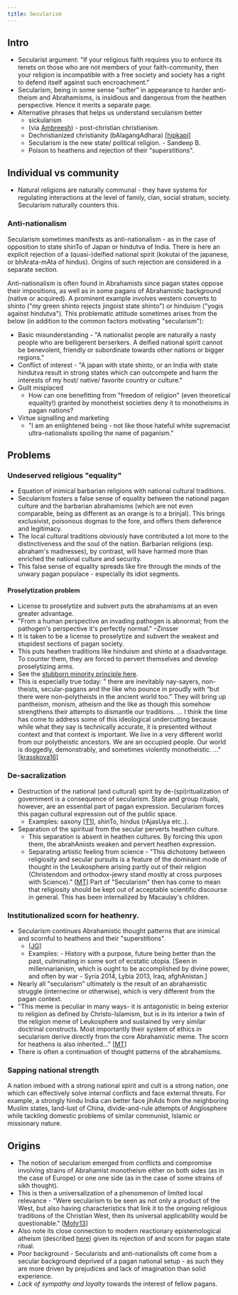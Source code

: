 ```yaml
---
title: Secularism
---
```


## Intro
- Secularist argument: "If your religious faith requires you to enforce its tenets on those who are not members of your faith-community, then your religion is incompatible with a free society and society has a right to defend itself against such encroachment."
- Secularism, being in some sense "softer" in appearance to harder anti-theism and Abrahamisms, is insidious and dangerous from the heathen perspective. Hence it merits a separate page.
- Alternative phrases that helps us understand secularism better
    - sickularism
    - (via [Ambreesh](https://www.facebook.com/ambreesh.mishra)) \- post-christian christianism.
    - Dechristianized christianity (bAlagangAdhara) \[[hipkapi](http://www.hipkapi.com/2011/03/03/the-religion-of-secular-state-dechristianized-christianity-s-n-balagangadhara/)\]
    - Secularism is the new state/ political religion. - Sandeep B.
    - Poison to heathens and rejection of their "superstitions".

## Individual vs community
- Natural religions are naturally communal - they have systems for regulating interactions at the level of family, clan, social stratum, society. Secularism naturally counters this.

### Anti-nationalism
Secularism sometimes manifests as anti-nationalism - as in the case of opposition to state shinTo of Japan or hindutva of India. There is here an explicit rejection of a (quasi-)deified national spirit (kokutai of the japanese, or bhArata-mAta of hindus). Origins of such rejection are considered in a separate section. 

Anti-nationalism is often found in Abrahamists since pagan states oppose their impositions, as well as in some pagans of Abrahamistic background (native or acquired). A prominent example involves western converts to shinto ("my green shinto rejects jingoist state shinto") or hinduism ("yogis against hindutva"). This problematic attitude sometimes arises from the below (in addition to the common factors motivating "secularism"):

- Basic misunderstanding - "A nationalist people are naturally a nasty people who are belligerent berserkers. A deified national spirit cannot be benevolent, friendly or subordinate towards other nations or bigger regions."
- Conflict of interest - "A japan with state shinto, or an India with state hindutva result in strong states which can outcompete and harm the interests of my host/ native/ favorite country or culture."
- Guilt misplaced
  - How can one benefitting from "freedom of religion" (even theoretical equality!) granted by monotheist societies deny it to monotheisms in pagan nations?
- Virtue signalling and marketing
  - "I am an enlightened being - not like those hateful white supremacist ultra-nationalists spoiling the name of paganism."

## Problems
### Undeserved religious "equality"

- Equation of inimical barbarian religions with national cultural traditions.
- Secularism fosters a false sense of equality between the national pagan culture and the barbarian abrahamisms (which are not even comparable, being as different as an orange is to a brinjal). This brings exclusivist, poisonous dogmas to the fore, and offers them deference and legitimacy.
- The local cultural traditions obviously have contributed a lot more to the distinctiveness and the soul of the nation. Barbarian religions (esp. abraham's madnesses), by contrast, will have harmed more than enriched the national culture and security.
- This false sense of equality spreads like fire through the minds of the unwary pagan populace - especially its idiot segments.

#### Proselytization problem

- License to proselytize and subvert puts the abrahamisms at an even greater advantage.
- "From a human perspective an invading pathogen is abnormal; from the pathogen's perspective it's perfectly normal." –Zinsser
- It is taken to be a license to proselytize and subvert the weakest and stupidest sections of pagan society.
- This puts heathen traditions like hinduism and shinto at a disadvantage. To counter them, they are forced to pervert themselves and develop proselytizing arms.
- See the [stubborn minority principle here](../../../../polity/external-affairs/tolerance/).
- This is especially true today: " there are inevitably nay-sayers, non-theists, secular-pagans and the like who pounce in proudly with “but there were non-polytheists in the ancient world too.” They will bring up pantheism, monism, atheism and the like as though this somehow strengthens their attempts to dismantle our traditions. ... I think the time has come to address some of this ideological undercutting because while what they say is technically accurate, it is presented without context and that context is important. We live in a very different world from our polytheistic ancestors. We are an occupied people. Our world is doggedly, demonstrably, and sometimes violently monotheistic. ..." \[[krasskova16](https://krasskova.wordpress.com/2016/03/13/the-battle-for-polytheisms-soul/)\]

### De-sacralization
- Destruction of the national (and cultural) spirit by de-(spi)ritualization of government is a consequence of secularism. State and group rituals, however, are an essential part of pagan expression. Secularism forces this pagan cultural expression out of the public space.
    - Examples: saxony \[[T1](https://twitter.com/Rjrasva/status/582162695127994370)\], shinTo, hindus (rAjasUya etc..).
- Separation of the spiritual from the secular perverts heathen culture.
    - This separation is absent in heathen cultures. By forcing this upon them, the abrahAmists weaken and pervert heathen expression.
    - Separating artistic feeling from science - "This dichotomy between religiosity and secular pursuits is a feature of the dominant mode of thought in the Leukosphere arising partly out of their religion (Christendom and orthodox-jewry stand mostly at cross purposes with Science)."  \[[MT](https://www.facebook.com/l.php?u=https%3A%2F%2Fmanasataramgini.wordpress.com%2F2013%2F02%2F10%2Fthe-end-of-the-heathens%2F&h=iAQF6fwII&s=1)\] Part of "Secularism" then has come to mean that religiosity should be kept out of acceptable scientific discourse in general. This has been internalized by Macaulay's children.

### Institutionalized scorn for heathenry.
- Secularism continues Abrahamistic thought patterns that are inimical and scornful to heathens and their "superstitions".
  - \[[JG](http://library.fora.tv/2008/05/24/John_Gray_in_Conversation)\] 
  - Examples: - History with a purpose, future being better than the past, culminating in some sort of ecstatic utopia. \[Seen in millennarianism, which is ought to be accomplished by divine power, and often by war - Syria 2014, Lybia 2013, Iraq, afghAnistan.\]
- Nearly all "secularism" ultimately is the result of an abrahamistic struggle (internecine or otherwise), which is very different from the pagan context.
- "This meme is peculiar in many ways- it is antagonistic in being exterior to religion as defined by Christo-Islamism, but is in its interior a twin of the religion meme of Leukosphere and sustained by very similar doctrinal constructs. Most importantly their system of ethics in secularism derive directly from the core Abrahamistic meme. The scorn for heathens is also inherited..." \[[MT](https://manasataramgini.wordpress.com/2007/07/09/western-generalizations-of-religiosity/)\]
- There is often a continuation of thought patterns of the abrahamisms. 

### Sapping national strength
A nation imbued with a strong national spirit and cult is a strong nation, one which can effectively solve internal conflicts and face external threats. For example, a strongly hindu India can better face jihAds from the neighboring Muslim states, land-lust of China, divide-and-rule attempts of Anglosphere while tackling domestic problems of similar communist, Islamic or missionary nature.

## Origins
- The notion of secularism emerged from conflicts and compromise involving strains of Abrahamist monotheism either on both sides (as in the case of Europe) or one one side (as in the case of some strains of sikh thought).
- This is then a universalization of a phenomenon of limited local relevance - "Were secularism to be seen as not only a product of the West, but also having characteristics that link it to the ongoing religious traditions of the Christian West, then its universal applicability would be questionable." \[[Mohr13](https://www.academia.edu/1549528/2_The_Christian_origins_of_secularism_and_the_rule_of_law)\]
- Also note its close connection to modern reactionary epistemological atheism (described [here](abe-disease/zombie-cult/)) given its rejection of and scorn for pagan state ritual.
- Poor background - Secularists and anti-nationalists oft come from a secular background deprived of a pagan national setup - as such they are more driven by prejudices and lack of imagination than solid experience.
- *Lack of sympathy and loyalty* towards the interest of fellow pagans.  

